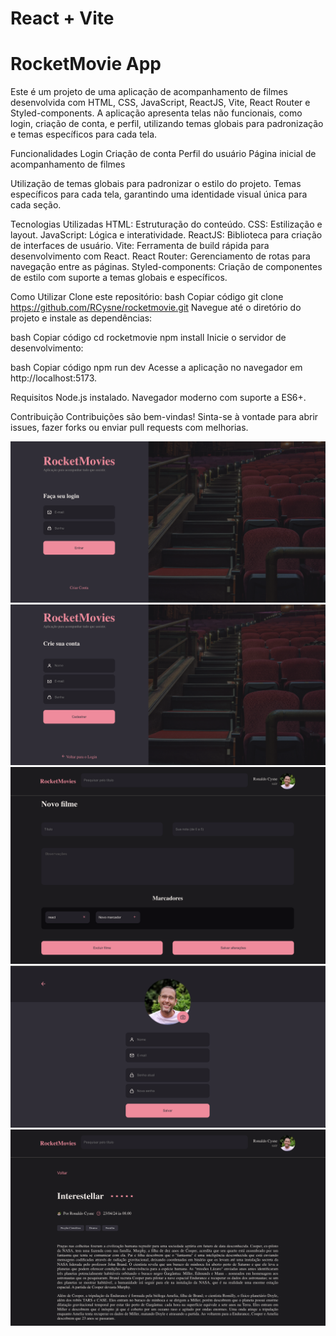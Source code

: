 # React + Vite

# RocketMovie App

Este é um projeto de uma aplicação de acompanhamento de filmes desenvolvida com HTML, CSS, JavaScript, ReactJS, Vite, React Router e Styled-components. A aplicação apresenta telas não funcionais, como login, criação de conta, e perfil, utilizando temas globais para padronização e temas específicos para cada tela.

Funcionalidades
Login
Criação de conta
Perfil do usuário
Página inicial de acompanhamento de filmes

Utilização de temas globais para padronizar o estilo do projeto.
Temas específicos para cada tela, garantindo uma identidade visual única para cada seção.

Tecnologias Utilizadas
HTML: Estruturação do conteúdo.
CSS: Estilização e layout.
JavaScript: Lógica e interatividade.
ReactJS: Biblioteca para criação de interfaces de usuário.
Vite: Ferramenta de build rápida para desenvolvimento com React.
React Router: Gerenciamento de rotas para navegação entre as páginas.
Styled-components: Criação de componentes de estilo com suporte a temas globais e específicos.


Como Utilizar
Clone este repositório:
bash
Copiar código
git clone https://github.com/RCysne/rocketmovie.git
Navegue até o diretório do projeto e instale as dependências:

bash
Copiar código
cd rocketmovie
npm install
Inicie o servidor de desenvolvimento:

bash
Copiar código
npm run dev
Acesse a aplicação no navegador em http://localhost:5173.

Requisitos
Node.js instalado.
Navegador moderno com suporte a ES6+.

Contribuição
Contribuições são bem-vindas! Sinta-se à vontade para abrir issues, fazer forks ou enviar pull requests com melhorias.

![movie-01](https://github.com/RCysne/rocketmovie/blob/main/src/assets/movie-01.png)
![movie-02](https://github.com/RCysne/rocketmovie/blob/main/src/assets/movie-02.png)
![movie-03](https://github.com/RCysne/rocketmovie/blob/main/src/assets/movie-03.png)
![movie-04](https://github.com/RCysne/rocketmovie/blob/main/src/assets/movie-04.png)
![movie-05](https://github.com/RCysne/rocketmovie/blob/main/src/assets/movie-05.png)
